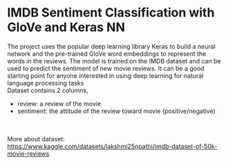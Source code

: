 # IMDB Sentiment Classification with GloVe and Keras NN

The project uses the popular deep learning library Keras to build a neural network and the pre-trained GloVe word embeddings to represent the words in the reviews. The model is trained on the IMDB dataset and can be used to predict the sentiment of new movie reviews. It can be a good starting point for anyone interested in using deep learning for natural language processing tasks
<br>Dataset contains 2 columns,
- review: a review of the movie
- sentiment: the attitude of the review toward movie (positive/negative)

<br><br>More about dataset: https://www.kaggle.com/datasets/lakshmi25npathi/imdb-dataset-of-50k-movie-reviews
